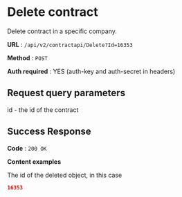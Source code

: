 # Delete contract

Delete contract in a specific company.

**URL** : `/api/v2/contractapi/Delete?Id=16353`

**Method** : `POST`

**Auth required** : YES (auth-key and auth-secret in headers)

## Request query parameters
id - the id of the contract

## Success Response

**Code** : `200 OK`

**Content examples**

The id of the deleted object, in this case

```json
16353
```

